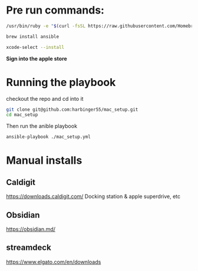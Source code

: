 # Pre run commands:
```bash
/usr/bin/ruby -e "$(curl -fsSL https://raw.githubusercontent.com/Homebrew/install/master/install)"

brew install ansible

xcode-select --install
```

**Sign into the apple store**
# Running the playbook
checkout the repo and cd into it

```bash
git clone git@github.com:harbinger55/mac_setup.git
cd mac_setup
```

Then run the anible playbook

```bash
ansible-playbook ./mac_setup.yml
```

# Manual installs
## Caldigit
https://downloads.caldigit.com/
Docking station & apple superdrive, etc

## Obsidian
https://obsidian.md/

## streamdeck
https://www.elgato.com/en/downloads